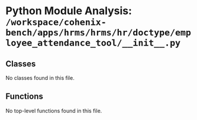 # Python Module Analysis: `/workspace/cohenix-bench/apps/hrms/hrms/hr/doctype/employee_attendance_tool/__init__.py`

## Classes

No classes found in this file.


## Functions

No top-level functions found in this file.
